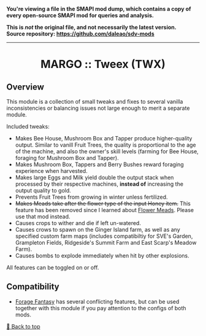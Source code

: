 **You're viewing a file in the SMAPI mod dump, which contains a copy of every open-source SMAPI mod
for queries and analysis.**

**This is _not_ the original file, and not necessarily the latest version.**  
**Source repository: https://github.com/daleao/sdv-mods**

----

<div align="center">

# MARGO :: Tweex (TWX)

</div>

## Overview

This module is a collection of small tweaks and fixes to several vanilla inconsistencies or balancing issues not large enough to merit a separate module.

Included tweaks:
- Makes Bee House, Mushroom Box and Tapper produce higher-quality output. Similar to vanill Fruit Trees, the quality is proportional to the age of the machine, and also the owner's skill levels (farming for Bee House, foraging for Mushroom Box and Tapper).
- Makes Mushroom Box, Tappers and Berry Bushes reward foraging experience when harvested.
- Makes large Eggs and Milk yield double the output stack when processed by their respective machines, **instead of** increasing the output quality to gold.
- Prevents Fruit Trees from growing in winter unless fertilized.
- ~~Makes Meads take after the flower type of the input Honey item.~~ This feature has been removed since I learned about [Flower Meads](https://www.nexusmods.com/stardewvalley/mods/5767). Please use that mod instead.
- Causes crops to wither and die if left un-watered.
- Causes crows to spawn on the Ginger Island farm, as well as any specified custom farm maps (includes compatibiltiy for SVE's Garden, Grampleton Fields, Ridgeside's Summit Farm and East Scarp's Meadow Farm).
- Causes bombs to explode immediately when hit by other explosions.

All features can be toggled on or off.

## Compatibility

- [Forage Fantasy](https://www.nexusmods.com/stardewvalley/mods/7554) has several conflicting features, but can be used together with this module if you pay attention to the configs of both mods.

[🔼 Back to top](#margo-tweex-twx)